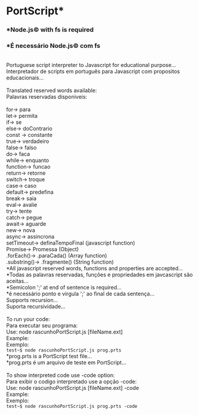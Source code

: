 # PortScript*
### *Node.js&copy; with fs is required
### *É necessário Node.js&copy; com fs 
<br/>
Portuguese script interpreter to Javascript for educational purpose...
<br/>
Interpretador de scripts em português para Javascript com propositos educacionais...
<br/>
<br/>
Translated reserved words available:
<br/>
Palavras reservadas disponiveis:
<br/>
<br/>
for-> para
<br/>
let-> permita
<br/>
if-> se
<br/>
else-> doContrario
<br/>
const -> constante
<br/>
true-> verdadeiro
<br/>
false-> falso
<br/>
do-> faca
<br/>
while-> enquanto
<br/>
function-> funcao
<br/>
return-> retorne
<br/>
switch-> troque
<br/>
case-> caso
<br/>
default-> predefina
<br/>
break-> saia
<br/>
eval-> avalie
<br/>
try-> tente
<br/>
catch-> pegue
<br/>
await-> aguarde
<br/>
new-> nova
<br/>
async-> assincrona
<br/>
setTimeout-> definaTempoFinal (javascript function)
<br/>
Promise-> Promessa (Object)
<br/>
.forEach()-> .paraCada() (Array function)
<br/>
.substring()-> .fragmente() (String function)
<br/>
*All javascript reserved words, functions and properties are accepted...
<br/>
*Todas as palavras reservadas, funções e propriedades em javcascript são aceitas...
<br/>
*Semicolon ';' at end of sentence is required...
<br/>
*é necessário ponto e virgula ';' ao final de cada sentença...
<br/>
Supports recursion... 
<br/>
Suporta recursividade...
<br/>
<br/>
To run your code:
<br/>
Para executar seu programa:  
<br/>
Use: node rascunhoPortScript.js [fileName.ext]
<br/>
Example:
<br/>
Exemplo:
<br/>
<code>test~$ node rascunhoPortScript.js prog.prts</code>
<br/>
*prog.prts is a PortScript test file...
<br/>
*prog.prts é um arquivo de teste em PortScript...
<br/>
<br/>
To show interpreted code use -code option:
<br/>
Para exibir o codigo interpretado use a opção -code:
<br/> 
Use: node rascunhoPortScript.js [fileName.ext] -code
<br/>
Example:
<br/>
Exemplo:
<br/>
<code>test~$ node rascunhoPortScript.js prog.prts -code</code>
<br/>
<br/>